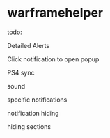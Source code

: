 # warframehelper

todo:

Detailed Alerts

Click notification to open popup

PS4 sync

sound

specific notifications

notification hiding

hiding sections